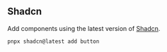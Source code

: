 ## Shadcn

Add components using the latest version of [Shadcn](https://ui.shadcn.com/).

```bash
pnpx shadcn@latest add button
```
